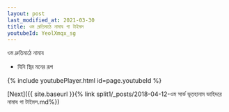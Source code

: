 ```yaml
---
layout: post
last_modified_at: 2021-03-30
title: ওম দ্রুতিমাঠে নামায গা টাইমস
youtubeId: YeolXmqx_sg
---
```

 
 
 ওম দ্রুতিমাঠে নামায  
 
 -  যিনি স্থির মনের রূপ 
 
  
 
  
 
 
 
 
 
 


{% include youtubePlayer.html id=page.youtubeId %}
 
[Next]({{ site.baseurl }}{% link  split1/_posts/2018-04-12-ওম সার্ভ ভূতহানাম ভাহিদরে নামায গা টাইমস.md%})
 

